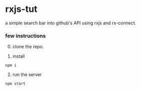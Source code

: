 # rxjs-tut

a simple search bar into github's API using rxjs and rx-connect.

### few instructions
0. clone the repo.

1. install
```
npm i 
```
2. run the server
```
npm start
```
